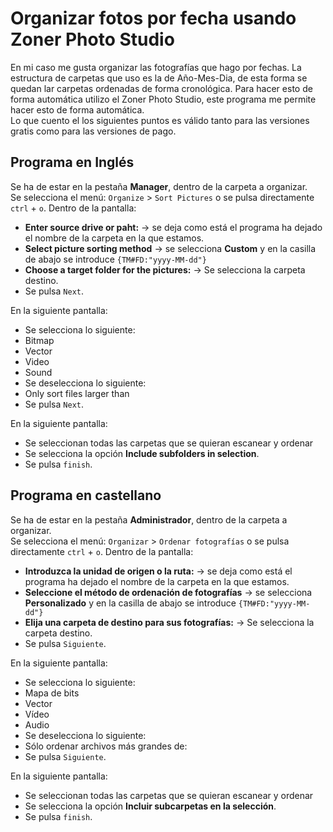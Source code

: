 # Organizar fotos por fecha usando Zoner Photo Studio

En mi caso me gusta organizar las fotografías que hago por fechas. La estructura de carpetas que uso es la de Año-Mes-Dia, de esta forma se quedan lar carpetas ordenadas de forma cronológica.
Para hacer esto de forma automática utilizo el Zoner Photo Studio, este programa me permite hacer esto de forma automática.  
Lo que cuento el los siguientes puntos es válido tanto para las versiones gratis como para las versiones de pago.

## Programa en Inglés

Se ha de estar en la pestaña **Manager**, dentro de la carpeta a organizar.  
Se selecciona el menú: `Organize` > `Sort Pictures` o se pulsa directamente `ctrl` + `o`.
Dentro de la pantalla:

* **Enter source drive or paht:** -> se deja como está el programa ha dejado el nombre de la carpeta en la que estamos.
* **Select picture sorting method** -> se selecciona **Custom** y en la casilla de abajo se introduce `{TM#FD:"yyyy-MM-dd"} `
* **Choose a target folder for the pictures:** -> Se selecciona la carpeta destino.
* Se pulsa `Next`.

En la siguiente pantalla:

* Se selecciona lo siguiente:
 * Bitmap
 * Vector
 * Video
 * Sound
* Se deselecciona lo siguiente:
 * Only sort files larger than
* Se pulsa `Next`.

En la siguiente pantalla:

* Se seleccionan todas las carpetas que se quieran escanear y ordenar
* Se selecciona la opción **Include subfolders in selection**.
* Se pulsa `finish`.

## Programa en castellano

Se ha de estar en la pestaña **Administrador**, dentro de la carpeta a organizar.  
Se selecciona el menú: `Organizar` > `Ordenar fotografías` o se pulsa directamente `ctrl` + `o`.
Dentro de la pantalla:

* **Introduzca la unidad de origen o la ruta:** -> se deja como está el programa ha dejado el nombre de la carpeta en la que estamos.
* **Seleccione el método de ordenación de fotografías** -> se selecciona **Personalizado** y en la casilla de abajo se introduce `{TM#FD:"yyyy-MM-dd"} `
* **Elija una carpeta de destino para sus fotografías:** -> Se selecciona la carpeta destino.
* Se pulsa `Siguiente`.

En la siguiente pantalla:

* Se selecciona lo siguiente:
 * Mapa de bits
 * Vector
 * Vídeo
 * Audio
* Se deselecciona lo siguiente:
 * Sólo ordenar archivos más grandes de:
* Se pulsa `Siguiente`.

En la siguiente pantalla:

* Se seleccionan todas las carpetas que se quieran escanear y ordenar
* Se selecciona la opción **Incluir subcarpetas en la selección**.
* Se pulsa `finish`.

